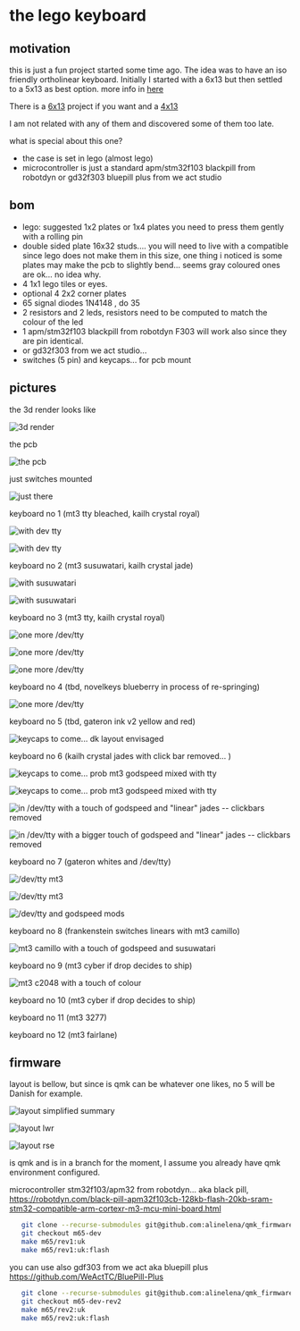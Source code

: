 the lego keyboard
=================

motivation
----------

this is just a fun project started some time ago.
The idea was to have an iso friendly ortholinear keyboard.
Initially I started with a 6x13 but then settled to a 5x13 as best option.
more info in [here](https://alin.elena.space/blog/keeblego/)


There is a [6x13](https://github.com/Kyrremann/index-tab) project if you want
and a [4x13](https://github.com/farfalleflickan/nack)

I am not related with any of them and discovered some of them too late.

what is special about this one?

  * the case is set in lego (almost lego)
  * microcontroller is just a standard apm/stm32f103 blackpill from robotdyn  or gd32f303 bluepill plus from we act studio


bom
---

 * lego: suggested 1x2 plates or 1x4 plates you need to press them gently with a rolling pin
 * double sided plate 16x32 studs.... you will need to live with a compatible since lego does not make them in this size, one thing
   i noticed is some plates may make the pcb to slightly bend... seems gray coloured ones are ok... no idea why.
 * 4 1x1 lego tiles or eyes.
 * optional 4 2x2 corner plates
 * 65 signal diodes 1N4148 , do 35
 * 2 resistors  and 2 leds, resistors need to be computed to match the colour of the led
 * 1 apm/stm32f103 blackpill from robotdyn F303 will work also since they are pin identical.
 * or gd32f303 from we act studio...
 * switches (5 pin) and keycaps... for pcb mount

pictures
--------

  the 3d render looks like

  ![3d render](pics/m65.png)

  the pcb

  ![the pcb](pics/m65-pcb.jpg)

  just switches mounted

  ![just there](pics/m65-nokey.jpg)

  keyboard no 1 (mt3 tty bleached, kailh crystal royal)

  ![with dev tty](pics/m65-tty.png)

  ![with dev tty](pics/m65-tty-f.jpg)

  keyboard no 2 (mt3 susuwatari, kailh crystal jade)

  ![with susuwatari](pics/m65-susu.jpg)

  ![with susuwatari](pics/m65-susu-2.jpg)

  keyboard no 3 (mt3 tty, kailh crystal royal)

  ![one more /dev/tty](pics/m65-tty-2.jpg)

  ![one more /dev/tty](pics/m65-home.jpg)

  ![one more /dev/tty](pics/m65-home-2.jpg)

  keyboard no 4 (tbd, novelkeys blueberry in process of re-springing)

  ![one more /dev/tty](pics/m65-tty-nkblueberry.jpg)

  keyboard no 5 (tbd, gateron ink v2 yellow and red)

  ![keycaps to come... dk layout envisaged](pics/m65-gats.jpg)

  keyboard no 6 (kailh crystal jades with click bar removed... )

  ![keycaps to come... prob mt3 godspeed mixed with tty](pics/m65-jade-lin.jpg)

  ![keycaps to come... prob mt3 godspeed mixed with tty](pics/m65-jade-lin-2.jpg)

  ![in /dev/tty with a touch of godspeed and "linear" jades -- clickbars removed](pics/m65-japan.jpg)

  ![in /dev/tty with a bigger touch of godspeed and "linear" jades -- clickbars removed](pics/m65-japan-2.jpg)

  keyboard no 7 (gateron whites and /dev/tty)

  ![/dev/tty mt3 ](pics/m65-white-naked.jpg)

  ![/dev/tty mt3 ](pics/m65-gat-white.jpg)

  ![/dev/tty and godspeed mods ](pics/m65-g-white.jpg)

  keyboard no 8 (frankenstein switches linears with mt3 camillo)

  ![mt3 camillo with a touch of godspeed and susuwatari ](pics/m65-olivetti.jpg)

  keyboard no 9 (mt3 cyber if drop decides to ship)

  ![mt3 c2048 with a touch of colour ](pics/m65-2048.jpg)

  keyboard no 10 (mt3 cyber if drop decides to ship)

  keyboard no 11 (mt3 3277)

  keyboard no 12 (mt3 fairlane)

firmware
--------

   layout is bellow, but since is qmk can be whatever one likes, no 5 will be Danish for example.

   ![layout simplified summary](pics/m65-l1.png)

   ![layout lwr](pics/m65-lwr.png)

   ![layout rse](pics/m65-rse.png)

   is qmk and is in a branch for the moment, I assume you already have qmk environment configured.

   microcontroller stm32f103/apm32 from robotdyn... aka black pill, https://robotdyn.com/black-pill-apm32f103cb-128kb-flash-20kb-sram-stm32-compatible-arm-cortexr-m3-mcu-mini-board.html

```bash
   git clone --recurse-submodules git@github.com:alinelena/qmk_firmware.git
   git checkout m65-dev
   make m65/rev1:uk
   make m65/rev1:uk:flash
```

you can use also gdf303 from we act aka bluepill plus  https://github.com/WeActTC/BluePill-Plus

```bash
   git clone --recurse-submodules git@github.com:alinelena/qmk_firmware.git
   git checkout m65-dev-rev2
   make m65/rev2:uk
   make m65/rev2:uk:flash
```
